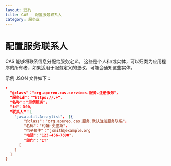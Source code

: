 ```yaml
---
layout: 违约
title: CAS - 配置服务联系人
category: 服务业
---
```


# 配置服务联系人

CAS 能够将联系信息分配给服务定义。 这些是个人和/或实体，可以归类为应用程序的所有者，如果适用于服务定义的更改，可能会通知这些实体。

示例 JSON 文件如下：

```json
•
  "@class"："org.apereo.cas.services.服务.注册服务"，
  "服务id"："^https://.+"，
  "名称"："示例服务"，
  "id"：100，
  "联系人"：[
    "java.util.Arraylist"， [{
        "@class"："org.apereo.cas.服务.默认注册服务联系"，
        "名称"："约翰·史密斯"，
        "电子邮件"："jsmith@example.org
        "电话"："123-456-7890"，
        "部门"："IT"
      [
    ]
  ]
}
```
